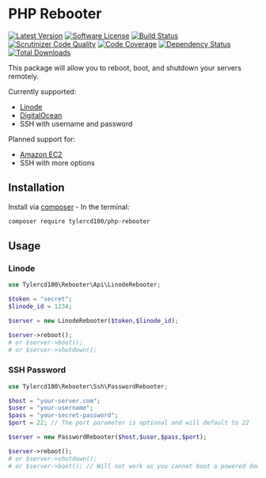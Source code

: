 # PHP Rebooter
[![Latest Version](https://img.shields.io/github/release/tylercd100/php-rebooter.svg?style=flat-square)](https://github.com/tylercd100/php-rebooter/releases)
[![Software License](https://img.shields.io/badge/license-MIT-brightgreen.svg?style=flat-square)](LICENSE.md)
[![Build Status](https://travis-ci.org/tylercd100/php-rebooter.svg?branch=master)](https://travis-ci.org/tylercd100/php-rebooter)
[![Scrutinizer Code Quality](https://scrutinizer-ci.com/g/tylercd100/php-rebooter/badges/quality-score.png?b=master)](https://scrutinizer-ci.com/g/tylercd100/php-rebooter/?branch=master)
[![Code Coverage](https://scrutinizer-ci.com/g/tylercd100/php-rebooter/badges/coverage.png?b=master)](https://scrutinizer-ci.com/g/tylercd100/php-rebooter/?branch=master)
[![Dependency Status](https://www.versioneye.com/user/projects/56f3252c35630e0029db0187/badge.svg?style=flat)](https://www.versioneye.com/user/projects/56f3252c35630e0029db0187)
[![Total Downloads](https://img.shields.io/packagist/dt/tylercd100/php-rebooter.svg?style=flat-square)](https://packagist.org/packages/tylercd100/php-rebooter)

This package will allow you to reboot, boot, and shutdown your servers remotely.

Currently supported:
- [Linode](https://www.linode.com)
- [DigitalOcean](https://www.digitalocean.com)
- SSH with username and password

Planned support for:
- [Amazon EC2](https://aws.amazon.com/ec2)
- SSH with more options

## Installation

Install via [composer](https://getcomposer.org/) - In the terminal:
```bash
composer require tylercd100/php-rebooter
```

## Usage

### Linode
```php
use Tylercd100\Rebooter\Api\LinodeRebooter;

$token = "secret";
$linode_id = 1234;

$server = new LinodeRebooter($token,$linode_id);

$server->reboot();
# or $server->boot();
# or $server->shutdown();
```

### SSH Password
```php
use Tylercd100\Rebooter\Ssh\PasswordRebooter;

$host = "your-server.com";
$user = "your-username";
$pass = "your-secret-password";
$port = 22; // The port parameter is optional and will default to 22

$server = new PasswordRebooter($host,$user,$pass,$port);

$server->reboot();
# or $server->shutdown();
# or $server->boot(); // Will not work as you cannot boot a powered down maching using SSH
```
